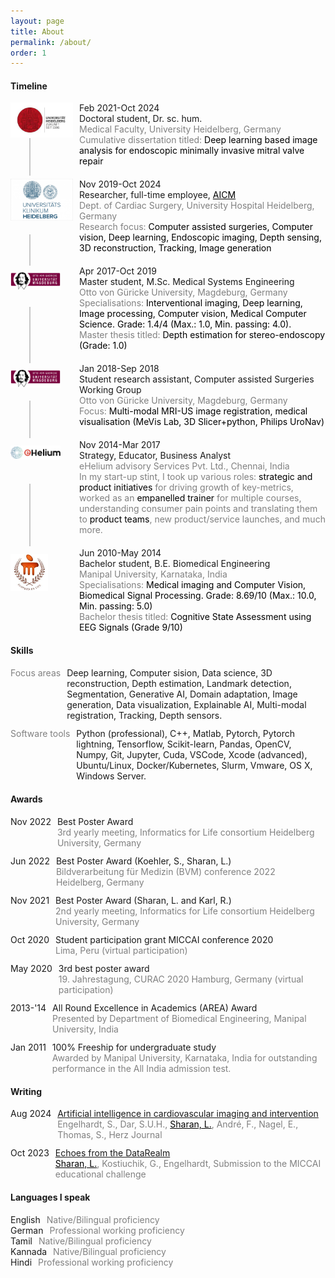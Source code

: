 ```yaml
---
layout: page
title: About
permalink: /about/
order: 1
---
```


#### Timeline

<div style="display: flex; font-size: 14px; align-items: flex-start; margin-bottom: 0px;">
  <!-- Image to the left -->
  <img src="/assets/uniHD.jpeg" alt="Award Icon" style="width: 100px; height: auto; margin-right: 10px;">
  <!-- Content to the right -->
  <div style="flex-grow: 1;">
    <span style="white-space: nowrap; margin-right: 10px;">Feb 2021-Oct 2024</span>
    <div style="flex-grow: 1;">
      Doctoral student, Dr. sc. hum.
      <br> <span style="color: #808080;">
        Medical Faculty, University Heidelberg, Germany </span>
        <br> <span style="color: #808080;">
            Cumulative dissertation titled: <span style="color: black;"> Deep learning based image analysis for endoscopic minimally invasive mitral valve repair  
            </span> </span>
    </div>
  </div>
</div>

<!-- Continuous Vertical Line -->
<div style="position: relative; margin-left: 30px;">
  <hr style="border: none; border-left: 2px solid #C8C8C8; height: 60px; margin: 0; position: absolute; left: 0; top: -45px;">
</div>
<div style="margin-bottom: 20px;"></div>

<div style="display: flex; font-size: 14px; align-items: flex-start; margin-bottom: 0px;">
  <!-- Image to the left -->
  <img src="/assets/UKHD.jpeg" alt="Award Icon" style="width: 100px; height: 50; margin-right: 10px;">
  <!-- Content to the right -->
  <div style="flex-grow: 1;">
    <span style="white-space: nowrap; margin-right: 10px;">Nov 2019-Oct 2024</span>
    <div style="flex-grow: 1;">
      Researcher, full-time employee, <a href="https://www.klinikum.uni-heidelberg.de/chirurgische-klinik-zentrum/herzchirurgie/forschung/ag-artificial-intelligence-in-cardiovascular-medicine" target="_blank" style="color: black; text-decoration: underline;"> AICM </a>
      <br> <span style="color: #808080;">
        Dept. of Cardiac Surgery, University Hospital Heidelberg, Germany </span>
      <br> <span style="color: #808080;">
            Research focus: <span style="color: black;"> Computer assisted surgeries, Computer vision, Deep learning, Endoscopic imaging, Depth sensing, 3D reconstruction, Tracking, Image generation  
            </span> </span>
    </div>
  </div>
</div>

<!-- Continuous Vertical Line -->
<div style="position: relative; margin-left: 30px;">
  <hr style="border: none; border-left: 2px solid #C8C8C8; height: 50px; margin: 0; position: absolute; left: 0; top: -30px;">
</div>
<div style="margin-bottom: 20px;"></div>

<div style="display: flex; font-size: 14px; align-items: flex-start; margin-bottom: 0px;">
  <!-- Image to the left -->
  <img src="/assets/ovgu.png" alt="Award Icon" style="width: 80px; height: 50; margin-right: 30px; margin-top: 10px;">
  <!-- Content to the right -->
  <div style="flex-grow: 1;">
    <span style="white-space: nowrap; margin-right: 10px;">Apr 2017-Oct 2019</span>
    <div style="flex-grow: 1;">
      Master student, M.Sc. Medical Systems Engineering
      <br> <span style="color: #808080;">
        Otto von Güricke University, Magdeburg, Germany </span>
      <br> <span style="color: #808080;">
            Specialisations: <span style="color: black;"> Interventional imaging, Deep learning, Image processing, Computer vision, Medical Computer Science. Grade: 1.4/4 (Max.: 1.0, Min. passing: 4.0). </span> 
     <br> <span style="color: #808080;">
        Master thesis titled: <span style="color: black;"> Depth estimation for stereo-endoscopy (Grade: 1.0) </span>
             </span> </span>
    </div>
  </div>
</div>

<!-- Continuous Vertical Line -->
<div style="position: relative; margin-left: 30px;">
  <hr style="border: none; border-left: 2px solid #C8C8C8; height: 90px; margin: 0; position: absolute; left: 0; top: -70px;">
</div>
<div style="margin-bottom: 20px;"></div>

<div style="display: flex; font-size: 14px; align-items: flex-start; margin-bottom: 0px;">
  <!-- Image to the left -->
  <img src="/assets/ovgu.png" alt="Award Icon" style="width: 80px; height: 50; margin-right: 30px; margin-top: 10px;">
  <!-- Content to the right -->
  <div style="flex-grow: 1;">
    <span style="white-space: nowrap; margin-right: 10px;">Jan 2018-Sep 2018</span>
    <div style="flex-grow: 1;">
      Student research assistant, Computer assisted Surgeries Working Group
      <br> <span style="color: #808080;">
        Otto von Güricke University, Magdeburg, Germany </span>
      <br> <span style="color: #808080;">
            Focus: <span style="color: black;"> Multi-modal MRI-US image registration, medical visualisation (MeVis Lab, 3D Slicer+python, Philips UroNav)
            </span> </span>
    </div>
  </div>
</div>

<!-- Continuous Vertical Line -->
<div style="position: relative; margin-left: 30px;">
  <hr style="border: none; border-left: 2px solid #C8C8C8; height: 60px; margin: 0; position: absolute; left: 0; top: -42px;">
</div>
<div style="margin-bottom: 20px;"></div>

<div style="display: flex; font-size: 14px; align-items: flex-start; margin-bottom: 0px;">
  <!-- Image to the left -->
  <img src="/assets/ehelium.png" alt="Award Icon" style="width: 80px; height: auto; margin-right: 30px; margin-top: 10px;">
  <!-- Content to the right -->
  <div style="flex-grow: 1;">
    <span style="white-space: nowrap; margin-right: 10px;">Nov 2014-Mar 2017</span>
    <div style="flex-grow: 1;">
      Strategy, Educator, Business Analyst
      <br> <span style="color: #808080;">
        eHelium advisory Services Pvt. Ltd., Chennai, India </span>
      <br> <span style="color: #808080;">
            In my start-up stint, I took up various roles: <span style="color: black;"> strategic and product initiatives </span> for driving growth of key-metrics, worked as an <span style="color: black;"> empanelled trainer </span> for multiple courses, understanding consumer pain points and translating them to <span style="color: black;"> product teams</span>, new product/service launches, and much more. 
            </span> 
    </div>
  </div>
</div>

<!-- Continuous Vertical Line -->
<div style="position: relative; margin-left: 30px;">
  <hr style="border: none; border-left: 2px solid #C8C8C8; height: 100px; margin: 0; position: absolute; left: 0; top: -82px;">
</div>
<div style="margin-bottom: 20px;"></div>

<div style="display: flex; font-size: 14px; align-items: flex-start; margin-bottom: 0px;">
  <!-- Image to the left -->
  <img src="/assets/mit_logo.jpeg" alt="Award Icon" style="width: 60px; height: auto; margin-right: 50px; margin-top: 10px;">
  <!-- Content to the right -->
  <div style="flex-grow: 1;">
    <span style="white-space: nowrap; margin-right: 10px;">Jun 2010-May 2014</span>
    <div style="flex-grow: 1;">
      Bachelor student, B.E. Biomedical Engineering
      <br> <span style="color: #808080;">
        Manipal University, Karnataka, India </span>
      <br> <span style="color: #808080;">
            Specialisations: <span style="color: black;"> Medical imaging and Computer Vision, Biomedical Signal Processing. Grade: 8.69/10 (Max.: 10.0, Min. passing: 5.0)
            </span> 
     <br> <span style="color: #808080;">
        Bachelor thesis titled: <span style="color: black;"> Cognitive State Assessment using EEG Signals (Grade 9/10)</span>
             </span> </span>
    </div>
  </div>
</div>
<div style="margin-bottom: 20px;"></div>

#### Skills
 <div style="display: flex; font-size: 14px;">
  <span style="white-space: nowrap; margin-right: 10px; color: #808080;">Focus areas</span>
  <div style="flex-grow: 1;">
   <span>
    Deep learning, Computer sision, Data science, 3D reconstruction, Depth estimation, Landmark detection, Segmentation, Generative AI, Domain adaptation, Image generation, Data visualization, Explainable AI, Multi-modal registration, Tracking, Depth sensors. 
   </span>
  </div>
</div>
<div style="margin-bottom: 12px;"></div>

 <div style="display: flex; font-size: 14px;">
  <span style="white-space: nowrap; margin-right: 10px; color: #808080;">Software tools</span>
  <div style="flex-grow: 1;">
    <span>
    Python (professional), C++, Matlab, Pytorch, Pytorch lightning, Tensorflow, Scikit-learn, Pandas, OpenCV, Numpy, Git, Jupyter, Cuda, VSCode, Xcode (advanced), Ubuntu/Linux, Docker/Kubernetes, Slurm, Vmware, OS X, Windows Server. </span>
  </div>
</div>
<div style="margin-bottom: 20px;"></div>

#### Awards
<div style="display: flex; font-size: 14px;">
  <span style="white-space: nowrap; margin-right: 10px;">Nov 2022</span>
  <div style="flex-grow: 1;">
    Best Poster Award
    <br> <span style="color: #808080;">
      3rd yearly meeting, Informatics for Life consortium Heidelberg University, Germany </span>
  </div>
</div>
<div style="margin-bottom: 12px;"></div>

<div style="display: flex; font-size: 14px;">
  <span style="white-space: nowrap; margin-right: 10px;">Jun 2022</span>
  <div style="flex-grow: 1;">
    Best Poster Award (Koehler, S., Sharan, L.)
    <br> <span style="color: #808080;">
      Bildverarbeitung für Medizin (BVM) conference 2022 Heidelberg, Germany </span>
  </div>
</div>
<div style="margin-bottom: 12px;"></div>

<div style="display: flex; font-size: 14px;">
  <span style="white-space: nowrap; margin-right: 10px;">Nov 2021</span>
  <div style="flex-grow: 1;">
    Best Poster Award (Sharan, L. and Karl, R.)
    <br> <span style="color: #808080;">
      2nd yearly meeting, Informatics for Life consortium Heidelberg University, Germany </span>
  </div>
</div>
<div style="margin-bottom: 12px;"></div>
 
<div style="display: flex; font-size: 14px;">
  <span style="white-space: nowrap; margin-right: 10px;">Oct 2020</span>
  <div style="flex-grow: 1;">
    Student participation grant MICCAI conference 2020
    <br> <span style="color: #808080;">
      Lima, Peru (virtual participation) </span>
  </div>
</div>
<div style="margin-bottom: 12px;"></div>

 <div style="display: flex; font-size: 14px;">
  <span style="white-space: nowrap; margin-right: 10px;">May 2020</span>
  <div style="flex-grow: 1;">
    3rd best poster award
    <br> <span style="color: #808080;">
      19. Jahrestagung, CURAC 2020 Hamburg, Germany (virtual participation) </span>
  </div>
</div>
<div style="margin-bottom: 12px;"></div>

 <div style="display: flex; font-size: 14px;">
  <span style="white-space: nowrap; margin-right: 10px;">2013-'14</span>
  <div style="flex-grow: 1;">
    All Round Excellence in Academics (AREA) Award
    <br> <span style="color: #808080;">
      Presented by Department of Biomedical Engineering, Manipal University, India </span>
  </div>
</div>
<div style="margin-bottom: 12px;"></div>

 <div style="display: flex; font-size: 14px;">
  <span style="white-space: nowrap; margin-right: 10px;">Jan 2011</span>
  <div style="flex-grow: 1;">
    100% Freeship for undergraduate study
    <br> <span style="color: #808080;">
      Awarded by Manipal University, Karnataka, India for outstanding performance in the All India admission test.</span>
  </div>
</div>
<div style="margin-bottom: 20px;"></div>

#### Writing

 <div style="display: flex; font-size: 14px;">
  <span style="white-space: nowrap; margin-right: 10px;">Aug 2024</span>
  <div style="flex-grow: 1;">
    <a href="https://link.springer.com/article/10.1007/s00059-024-05264-z"> Artificial intelligence in cardiovascular imaging and intervention </a>
    <br> <span style="color: #808080;">
      Engelhardt, S., Dar, S.U.H., <span style="color: black; text-decoration: underline;"> Sharan, L.</span>, André, F., Nagel, E., Thomas, S., Herz Journal </span>
  </div>
</div>
<div style="margin-bottom: 12px;"></div>

 <div style="display: flex; font-size: 14px;">
  <span style="white-space: nowrap; margin-right: 10px;">Oct 2023</span>
  <div style="flex-grow: 1;">
    <a href="https://lalithnag.github.io/mec-submission/"> Echoes from the DataRealm </a>
    <br> <span style="color: #808080;">
      <span style="color: black; text-decoration: underline;"> Sharan, L.</span>, Kostiuchik, G., Engelhardt, Submission to the MICCAI educational challenge </span>
  </div>
</div>
<div style="margin-bottom: 20px;"></div>

#### Languages I speak

<div style="display: flex; font-size: 14px;">
    <span style="white-space: nowrap; margin-right: 10px;">English</span>
    <div style="flex-grow: 1;"> <span style="color: #808080;"> Native/Bilingual proficiency </span> </div>
</div>

<div style="display: flex; font-size: 14px;">
    <span style="white-space: nowrap; margin-right: 10px;">German</span>
    <div style="flex-grow: 1;"> <span style="color: #808080;"> Professional working proficiency </span> </div>
</div>

<div style="display: flex; font-size: 14px;">
    <span style="white-space: nowrap; margin-right: 10px;">Tamil</span>
    <div style="flex-grow: 1;"> <span style="color: #808080;"> Native/Bilingual proficiency </span> </div>
</div>

<div style="display: flex; font-size: 14px;">
    <span style="white-space: nowrap; margin-right: 10px;">Kannada</span>
    <div style="flex-grow: 1;"> <span style="color: #808080;"> Native/Bilingual proficiency </span> </div>
</div>

<div style="display: flex; font-size: 14px;">
    <span style="white-space: nowrap; margin-right: 10px;">Hindi</span>
    <div style="flex-grow: 1;"> <span style="color: #808080;"> Professional working proficiency </span> </div>
</div>
<div style="margin-bottom: 20px;"></div>







